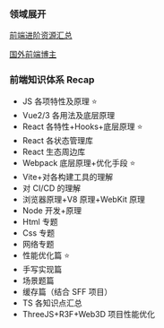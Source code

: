 ### 领域展开

[前端进阶资源汇总](https://github.com/Fzgt/blog/issues/2)

[国外前端博主](https://github.com/Fzgt/blog/issues/3)

### 前端知识体系 Recap

- JS 各项特性及原理 ⭐️
- Vue2/3 各用法及底层原理
- React 各特性+Hooks+底层原理 ⭐️
- React 各状态管理库
- React 生态周边库
- Webpack 底层原理+优化手段 ⭐️
- Vite+对各构建工具的理解
- 对 CI/CD 的理解
- 浏览器原理+V8 原理+WebKit 原理
- Node 开发+原理
- Html 专题
- Css 专题
- 网络专题
- 性能优化篇 ⭐️
- 手写实现篇
- 场景题篇
- 缓存篇（结合 SFF 项目）
- TS 各知识点汇总
- ThreeJS+R3F+Web3D 项目性能优化

